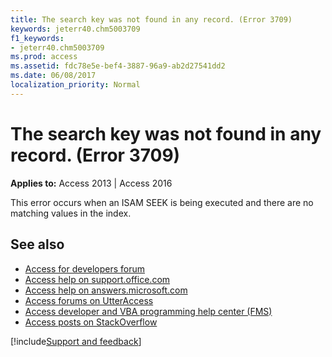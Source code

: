 ```yaml
---
title: The search key was not found in any record. (Error 3709)
keywords: jeterr40.chm5003709
f1_keywords:
- jeterr40.chm5003709
ms.prod: access
ms.assetid: fdc78e5e-bef4-3887-96a9-ab2d27541dd2
ms.date: 06/08/2017
localization_priority: Normal
---
```



# The search key was not found in any record. (Error 3709)

  

**Applies to:** Access 2013 | Access 2016

This error occurs when an ISAM SEEK is being executed and there are no matching values in the index.

## See also

- [Access for developers forum](https://social.msdn.microsoft.com/Forums/office/home?forum=accessdev)
- [Access help on support.office.com](https://support.office.com/search/results?query=Access)
- [Access help on answers.microsoft.com](https://answers.microsoft.com/)
- [Access forums on UtterAccess](http://www.utteraccess.com/forum/index.php?act=idx)
- [Access developer and VBA programming help center (FMS)](http://www.fmsinc.com/MicrosoftAccess/developer/)
- [Access posts on StackOverflow](https://stackoverflow.com/questions/tagged/ms-access)

[!include[Support and feedback](~/includes/feedback-boilerplate.md)]
